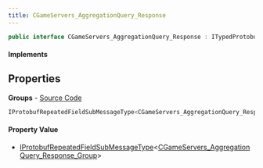 ```yaml
---
title: CGameServers_AggregationQuery_Response
---
```


```csharp
public interface CGameServers_AggregationQuery_Response : ITypedProtobuf<CGameServers_AggregationQuery_Response>, INativeHandle
```

#### Implements

## Properties

**Groups** - [Source Code](https://github.com/swiftly-solution/swiftlys2/blob/master/managed/src/SwiftlyS2.Generated/Protobufs/Interfaces/CGameServers_AggregationQuery_Response.cs#L13)

```csharp
IProtobufRepeatedFieldSubMessageType<CGameServers_AggregationQuery_Response_Group> Groups { get; }
```

#### Property Value

- [IProtobufRepeatedFieldSubMessageType](/docs/api/shared/netmessages/iprotobufrepeatedfieldsubmessagetype-1)<[CGameServers_AggregationQuery_Response_Group](/docs/api/shared/protobufdefinitions/cgameservers_aggregationquery_response_group)>

